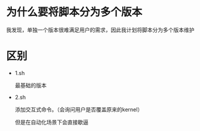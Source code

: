 # 为什么要将脚本分为多个版本
我发现，单独一个版本很难满足用户的需求，因此我计划将脚本分为多个版本维护

# 区别
- 1.sh

  最基础的版本
  
- 2.sh

  添加交互式命令。（会询问用户是否覆盖原来的kernel）
  
  但是在自动化场景下会直接歇逼
